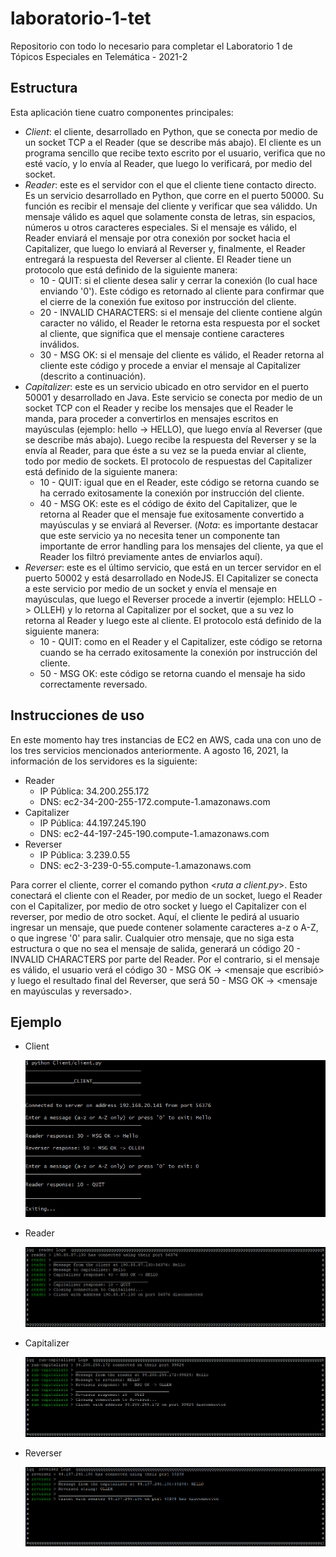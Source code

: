 # laboratorio-1-tet
Repositorio con todo lo necesario para completar el Laboratorio 1 de Tópicos Especiales en Telemática - 2021-2

## Estructura
Esta aplicación tiene cuatro componentes principales:
* *Client*: el cliente, desarrollado en Python, que se conecta por medio de un socket TCP a el Reader (que se describe más abajo). El cliente es un programa sencillo que recibe texto escrito por el usuario, verifica que no esté vacío, y lo envía al Reader, que luego lo verificará, por medio del socket.
* *Reader*: este es el servidor con el que el cliente tiene contacto directo. Es un servicio desarrollado en Python, que corre en el puerto 50000. Su función es recibir el mensaje del cliente y verificar que sea váliddo. Un mensaje válido es aquel que solamente consta de letras, sin espacios, números u otros caracteres especiales. Si el mensaje es válido, el Reader enviará el mensaje por otra conexión por socket hacia el Capitalizer, que luego lo enviará al Reverser y, finalmente, el Reader entregará la respuesta del Reverser al cliente. El Reader tiene un protocolo que está definido de la siguiente manera:
  * 10 - QUIT: si el cliente desea salir y cerrar la conexión (lo cual hace enviando '0'). Este código es retornado al cliente para confirmar que el cierre de la conexión fue exitoso por instrucción del cliente.
  * 20 - INVALID CHARACTERS: si el mensaje del cliente contiene algún caracter no válido, el Reader le retorna esta respuesta por el socket al cliente, que significa que el mensaje contiene caracteres inválidos.
  * 30 - MSG OK: si el mensaje del cliente es válido, el Reader retorna al cliente este código y procede a enviar el mensaje al Capitalizer (descrito a continuación).
* *Capitalizer*: este es un servicio ubicado en otro servidor en el puerto 50001 y desarrollado en Java. Este servicio se conecta por medio de un socket TCP con el Reader y recibe los mensajes que el Reader le manda, para proceder a convertirlos en mensajes escritos en mayúsculas (ejemplo: hello -> HELLO), que luego envía al Reverser (que se describe más abajo). Luego recibe la respuesta del Reverser y se la envía al Reader, para que éste a su vez se la pueda enviar al cliente, todo por medio de sockets. El protocolo de respuestas del Capitalizer está definido de la siguiente manera:
  * 10 - QUIT: igual que en el Reader, este código se retorna cuando se ha cerrado exitosamente la conexión por instrucción del cliente.
  * 40 - MSG OK: este es el código de éxito del Capitalizer, que le retorna al Reader que el mensaje fue exitosamente convertido a mayúsculas y se enviará al Reverser. (_Nota_: es importante destacar que este servicio ya no necesita tener un componente tan importante de error handling para los mensajes del cliente, ya que el Reader los filtró previamente antes de enviarlos aquí).
* *Reverser*: este es el último servicio, que está en un tercer servidor en el puerto 50002 y está desarrollado en NodeJS. El Capitalizer se conecta a este servicio por medio de un socket y envía el mensaje en mayúsculas, que luego el Reverser procede a invertir (ejemplo: HELLO -> OLLEH) y lo retorna al Capitalizer por el socket, que a su vez lo retorna al Reader y luego este al cliente. El protocolo está definido de la siguiente manera:
  * 10 - QUIT: como en el Reader y el Capitalizer, este código se retorna cuando se ha cerrado exitosamente la conexión por instrucción del cliente.
  * 50 - MSG OK: este código se retorna cuando el mensaje ha sido correctamente reversado.

## Instrucciones de uso
En este momento hay tres instancias de EC2 en AWS, cada una con uno de los tres servicios mencionados anteriormente. A agosto 16, 2021, la información de los servidores es la siguiente:
* Reader
  * IP Pública: 34.200.255.172
  * DNS: ec2-34-200-255-172.compute-1.amazonaws.com
* Capitalizer
  * IP Pública: 44.197.245.190
  * DNS: ec2-44-197-245-190.compute-1.amazonaws.com
* Reverser
  * IP Pública: 3.239.0.55
  * DNS: ec2-3-239-0-55.compute-1.amazonaws.com

Para correr el cliente, correr el comando python \<_ruta a client.py_\>. Esto conectará el cliente con el Reader, por medio de un socket, luego el Reader con el Capitalizer, por medio de otro socket y luego el Capitalizer con el reverser, por medio de otro socket. Aquí, el cliente le pedirá al usuario ingresar un mensaje, que puede contener solamente caracteres a-z o A-Z, o que ingrese '0' para salir. Cualquier otro mensaje, que no siga esta estructura o que no sea el mensaje de salida, generará un código 20 - INVALID CHARACTERS por parte del Reader. Por el contrario, si el mensaje es válido, el usuario verá el código 30 - MSG OK -> \<mensaje que escribió\> y luego el resultado final del Reverser, que será 50 - MSG OK -> \<mensaje en mayúsculas y reversado\>.

## Ejemplo

* Client

  ![plot](Example%20Images/client-example.png)

* Reader
  
  ![plot](Example%20Images/reader-example.png)

* Capitalizer
  
  ![plot](Example%20Images/capitalizer-example.png)

* Reverser
  
  ![plot](Example%20Images/reverser-example.png)